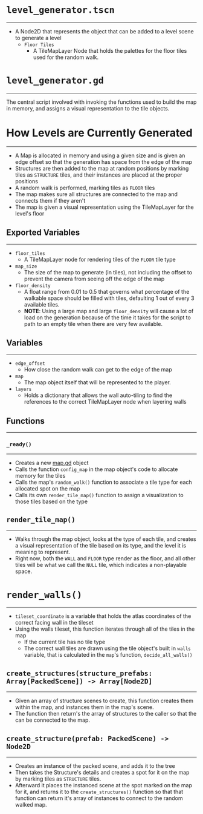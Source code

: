 # `level_generator.tscn`
---
- A Node2D that represents the object that can be added to a level scene to generate a level
	- `Floor Tiles`
		- A TileMapLayer Node that holds the palettes for the floor tiles used for the random walk.
# `level_generator.gd`
---
The central script involved with invoking the functions used to build the map in memory, and assigns a visual representation to the tile objects.

# How Levels are Currently Generated
---
- A Map is allocated in memory and using a given size and is given an edge offset so that the generation has space from the edge of the map
- Structures are then added to the map at random positions by marking tiles as `STRUCTURE` tiles, and their instances are placed at the proper positions
- A random walk is performed, marking tiles as `FLOOR` tiles
- The map makes sure all structures are connected to the map and connects them if they aren't
- The map is given a visual representation using the TileMapLayer for the level's floor

## Exported Variables
---
- `floor_tiles`
	- A TileMapLayer node for rendering tiles of the `FLOOR` tile type
- `map_size`
	- The size of the map to generate (in tiles), not including the offset to prevent the camera from seeing off the edge of the map
- `floor_density`
	- A float range from 0.01 to 0.5 that governs what percentage of the walkable space should be filled with tiles, defaulting 1 out of every 3 available tiles. 
	- **NOTE**: Using a large map and large `floor_density` will cause a lot of load on the generation because of the time it takes for the script to path to an empty tile when there are very few available.
## Variables
---
- `edge_offset`
	- How close the random walk can get to the edge of the map
- `map`
	- The map object itself that will be represented to the player.
- `layers`
	- Holds a dictionary that allows the wall auto-tiling to find the references to the correct TileMapLayer node when layering walls
## Functions
---
### `_ready()`
---
- Creates a new [map.gd](../generation/custom-resources/map.gd.md) object
- Calls the function `config_map` in the map object's code to allocate memory for the tiles
- Calls the map's `random_walk()` function to associate a tile type for each allocated spot on the map
- Calls its own `render_tile_map()` function to assign a visualization to those tiles based on the type
## `render_tile_map()`
---
- Walks through the map object, looks at the type of each tile, and creates a visual representation of the tile based on its type, and the level it is meaning to represent.
- Right now, both the `WALL` and `FLOOR` type render as the floor, and all other tiles will be what we call the `NULL` tile, which indicates a non-playable space.

# `render_walls()`
---
- `tileset_coordinate` is a variable that holds the atlas coordinates of the correct facing wall in the tileset
- Using the walls tileset, this function iterates through all of the tiles in the map
	- If the current tile has no tile type
	- The correct wall tiles are drawn using the tile object's built in `walls` variable, that is calculated in the `map`'s function, `decide_all_walls()`
## `create_structures(structure_prefabs: Array[PackedScene]) -> Array[Node2D]`
---
- Given an array of structure scenes to create, this function creates them within the map, and instances them in the map's scene.
- The function then return's the array of structures to the caller so that the can be connected to the map.

## `create_structure(prefab: PackedScene) -> Node2D`
---
- Creates an instance of the packed scene, and adds it to the tree
- Then takes the Structure's details and creates a spot for it on the map by marking tiles as `STRUCTURE` tiles.
- Afterward it places the instanced scene at the spot marked on the map for it, and returns it to the `create_structures()` function so that that function can return it's array of instances to connect to the random walked map.